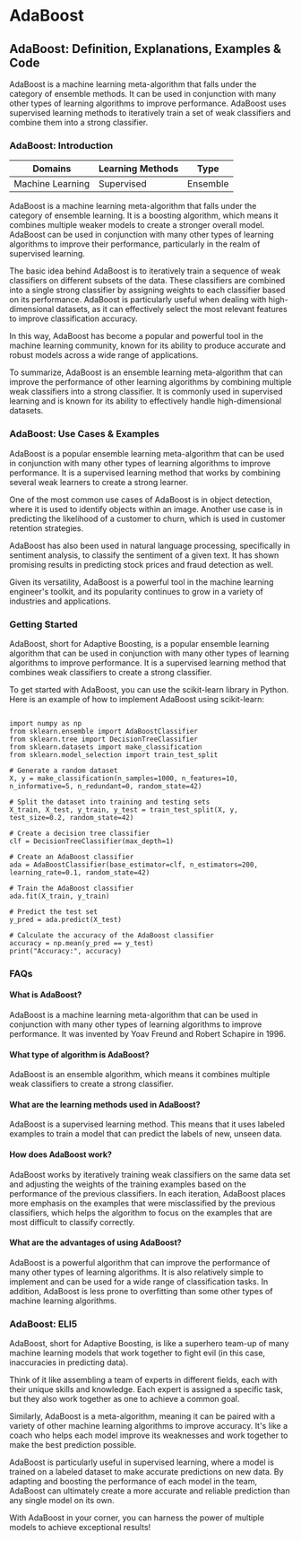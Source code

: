 # AdaBoost

## AdaBoost: Definition, Explanations, Examples & Code

AdaBoost is a machine learning meta-algorithm that falls under the category of ensemble methods. It can be used in conjunction with many other types of learning algorithms to improve performance. AdaBoost uses supervised learning methods to iteratively train a set of weak classifiers and combine them into a strong classifier.

### AdaBoost: Introduction

| Domains          | Learning Methods | Type     |
| ---------------- | ---------------- | -------- |
| Machine Learning | Supervised       | Ensemble |

AdaBoost is a machine learning meta-algorithm that falls under the category of ensemble learning. It is a boosting algorithm, which means it combines multiple weaker models to create a stronger overall model. AdaBoost can be used in conjunction with many other types of learning algorithms to improve their performance, particularly in the realm of supervised learning.

The basic idea behind AdaBoost is to iteratively train a sequence of weak classifiers on different subsets of the data. These classifiers are combined into a single strong classifier by assigning weights to each classifier based on its performance. AdaBoost is particularly useful when dealing with high-dimensional datasets, as it can effectively select the most relevant features to improve classification accuracy.

In this way, AdaBoost has become a popular and powerful tool in the machine learning community, known for its ability to produce accurate and robust models across a wide range of applications.

To summarize, AdaBoost is an ensemble learning meta-algorithm that can improve the performance of other learning algorithms by combining multiple weak classifiers into a strong classifier. It is commonly used in supervised learning and is known for its ability to effectively handle high-dimensional datasets.

### AdaBoost: Use Cases & Examples

AdaBoost is a popular ensemble learning meta-algorithm that can be used in conjunction with many other types of learning algorithms to improve performance. It is a supervised learning method that works by combining several weak learners to create a strong learner.

One of the most common use cases of AdaBoost is in object detection, where it is used to identify objects within an image. Another use case is in predicting the likelihood of a customer to churn, which is used in customer retention strategies.

AdaBoost has also been used in natural language processing, specifically in sentiment analysis, to classify the sentiment of a given text. It has shown promising results in predicting stock prices and fraud detection as well.

Given its versatility, AdaBoost is a powerful tool in the machine learning engineer's toolkit, and its popularity continues to grow in a variety of industries and applications.

### Getting Started

AdaBoost, short for Adaptive Boosting, is a popular ensemble learning algorithm that can be used in conjunction with many other types of learning algorithms to improve performance. It is a supervised learning method that combines weak classifiers to create a strong classifier.

To get started with AdaBoost, you can use the scikit-learn library in Python. Here is an example of how to implement AdaBoost using scikit-learn:

```

import numpy as np
from sklearn.ensemble import AdaBoostClassifier
from sklearn.tree import DecisionTreeClassifier
from sklearn.datasets import make_classification
from sklearn.model_selection import train_test_split

# Generate a random dataset
X, y = make_classification(n_samples=1000, n_features=10, n_informative=5, n_redundant=0, random_state=42)

# Split the dataset into training and testing sets
X_train, X_test, y_train, y_test = train_test_split(X, y, test_size=0.2, random_state=42)

# Create a decision tree classifier
clf = DecisionTreeClassifier(max_depth=1)

# Create an AdaBoost classifier
ada = AdaBoostClassifier(base_estimator=clf, n_estimators=200, learning_rate=0.1, random_state=42)

# Train the AdaBoost classifier
ada.fit(X_train, y_train)

# Predict the test set
y_pred = ada.predict(X_test)

# Calculate the accuracy of the AdaBoost classifier
accuracy = np.mean(y_pred == y_test)
print("Accuracy:", accuracy)

```

### FAQs

#### What is AdaBoost?

AdaBoost is a machine learning meta-algorithm that can be used in conjunction with many other types of learning algorithms to improve performance. It was invented by Yoav Freund and Robert Schapire in 1996.

#### What type of algorithm is AdaBoost?

AdaBoost is an ensemble algorithm, which means it combines multiple weak classifiers to create a strong classifier.

#### What are the learning methods used in AdaBoost?

AdaBoost is a supervised learning method. This means that it uses labeled examples to train a model that can predict the labels of new, unseen data.

#### How does AdaBoost work?

AdaBoost works by iteratively training weak classifiers on the same data set and adjusting the weights of the training examples based on the performance of the previous classifiers. In each iteration, AdaBoost places more emphasis on the examples that were misclassified by the previous classifiers, which helps the algorithm to focus on the examples that are most difficult to classify correctly.

#### What are the advantages of using AdaBoost?

AdaBoost is a powerful algorithm that can improve the performance of many other types of learning algorithms. It is also relatively simple to implement and can be used for a wide range of classification tasks. In addition, AdaBoost is less prone to overfitting than some other types of machine learning algorithms.

### AdaBoost: ELI5

AdaBoost, short for Adaptive Boosting, is like a superhero team-up of many machine learning models that work together to fight evil (in this case, inaccuracies in predicting data).

Think of it like assembling a team of experts in different fields, each with their unique skills and knowledge. Each expert is assigned a specific task, but they also work together as one to achieve a common goal.

Similarly, AdaBoost is a meta-algorithm, meaning it can be paired with a variety of other machine learning algorithms to improve accuracy. It's like a coach who helps each model improve its weaknesses and work together to make the best prediction possible.

AdaBoost is particularly useful in supervised learning, where a model is trained on a labeled dataset to make accurate predictions on new data. By adapting and boosting the performance of each model in the team, AdaBoost can ultimately create a more accurate and reliable prediction than any single model on its own.

With AdaBoost in your corner, you can harness the power of multiple models to achieve exceptional results!
